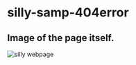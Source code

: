 # silly-samp-404error
## Image of the page itself.
![silly webpage](https://i.imgur.com/WBW328b.png?1)

